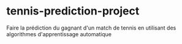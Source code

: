 # tennis-prediction-project
Faire la prédiction du gagnant d'un match de tennis en utilisant des algorithmes d'apprentissage automatique
